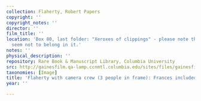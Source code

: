 ```yaml
---
collection: Flaherty, Robert Papers
copyright: ''
copyright_notes: ''
director: ''
film_title: ''
location: 'Box 80, last folder: "Xeroxes of clippings" - please note that photographs
  seem not to belong in it.'
notes: ''
physical_description: ''
repository: Rare Book & Manuscript Library, Columbia University
src: http://gainesfilm.qa-lamp.ccnmtl.columbia.edu/sites/files/gainesfilm/images/1000102116.jpg
taxonomies: [Image]
title: 'Flaherty with camera crew (3 people in frame): Frances included?'
year: ''

---
```

